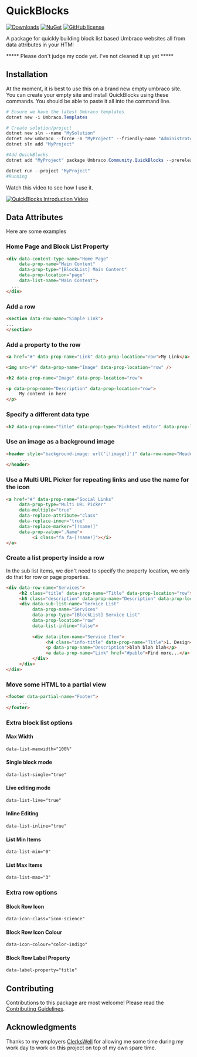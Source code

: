 # QuickBlocks

[![Downloads](https://img.shields.io/nuget/dt/Umbraco.Community.QuickBlocks?color=cc9900)](https://www.nuget.org/packages/Umbraco.Community.QuickBlocks/)
[![NuGet](https://img.shields.io/nuget/vpre/Umbraco.Community.QuickBlocks?color=0273B3)](https://www.nuget.org/packages/Umbraco.Community.QuickBlocks)
[![GitHub license](https://img.shields.io/github/license/prjseal/QuickBlocks?color=8AB803)](LICENSE)

A package for quickly building block list based Umbraco websites all from data attributes in your HTMl

***** Please don't judge my code yet. I've not cleaned it up yet *****

## Installation

At the moment, it is best to use this on a brand new empty umbraco site.
You can create your empty site and install QuickBlocks using these commands.
You should be able to paste it all into the command line.

```ps1
# Ensure we have the latest Umbraco templates
dotnet new -i Umbraco.Templates

# Create solution/project
dotnet new sln --name "MySolution"
dotnet new umbraco --force -n "MyProject" --friendly-name "Administrator" --email "admin@example.com" --password "1234567890" --development-database-type SQLite
dotnet sln add "MyProject"

#Add QuickBlocks
dotnet add "MyProject" package Umbraco.Community.QuickBlocks --prerelease 

dotnet run --project "MyProject"
#Running
```

Watch this video to see how I use it.

<a href="https://www.youtube.com/watch?v=Ja7ynDvCGQY&" target="blank">
<img src="https://i.ytimg.com/vi/Ja7ynDvCGQY/hqdefault.jpg" alt="QuickBlocks Introduction Video" />
</a>

## Data Attributes

Here are some examples

### Home Page and Block List Property

```html
<div data-content-type-name="Home Page" 
     data-prop-name="Main Content" 
     data-prop-type="[BlockList] Main Content" 
     data-prop-location="page" 
     data-list-name="Main Content">
  ...
</div>
```

### Add a row

```html
<section data-row-name="Simple Link">
...
</section>
```

### Add a property to the row

```html
<a href="#" data-prop-name="Link" data-prop-location="row">My Link</a>

<img src="#" data-prop-name="Image" data-prop-location="row" />

<h2 data-prop-name="Image" data-prop-location="row">

<p data-prop-name="Description" data-prop-location="row">
     My content in here
</p>
```

### Specify a different data type
```html
<h2 data-prop-name="Title" data-prop-type="Richtext editor" data-prop-location="row">
```

### Use an image as a background image
```html
<header style="background-image: url('[!image!]')" data-row-name="Header" data-prop-name="Image" data-prop-location="row" data-replace-marker="[!image!]" data-replace-inner="false" data-prop-type="Image Media Picker">
     ...
</header>
```

### Use a Multi URL Picker for repeating links and use the name for the icon
```html
<a href="#" data-prop-name="Social Links" 
     data-prop-type="Multi URL Picker" 
     data-multiple="true" 
     data-replace-attribute="class"  
     data-replace-inner="true" 
     data-replace-marker="[!name!]" 
     data-prop-value=".Name">
          <i class="fa fa-[!name!]"></i>
</a>
```

### Create a list property inside a row
In the sub list items, we don't need to specify the property location, we only do that for row or page properties.

```html
<div data-row-name="Services">
     <h2 class="title" data-prop-name="Title" data-prop-location="row">We build awesome products</h2>
     <h5 class="description" data-prop-name="Description" data-prop-location="row">This is the paragraph where you can write more details </h5>
     <div data-sub-list-name="Service List" 
          data-prop-name="Services" 
          data-prop-type="[BlockList] Service List" 
          data-prop-location="row" 
          data-list-inline="false">
          
          <div data-item-name="Service Item">
               <h4 class="info-title" data-prop-name="Title">1. Design</h4>
               <p data-prop-name="Description">blah blah blah</p>
               <a data-prop-name="Link" href="#pablo">Find more...</a>
          </div>
     </div>
</div>
```

### Move some HTML to a partial view

```html
<footer data-partial-name="Footer">
     ...
</footer>
```

### Extra block list options

#### Max Width

```html
data-list-maxwidth="100%"
```

#### Single block mode

```html
data-list-single="true"
```
#### Live editing mode

```html
data-list-live="true"
```
#### Inline Editing

```html
data-list-inline="true"
```

#### List Min Items

```html
data-list-min="0"
```

#### List Max Items

```html
data-list-max="3"
```

### Extra row options

#### Block Row Icon

```html
data-icon-class="icon-science"
```

#### Block Row Icon Colour

```html
data-icon-colour="color-indigo"
```

#### Block Row Label Property

```html
data-label-property="title"
```

## Contributing

Contributions to this package are most welcome! Please read the [Contributing Guidelines](CONTRIBUTING.md).

## Acknowledgments

Thanks to my employers [ClerksWell](https://www.clerkswell.com) for allowing me some time during my work day to work on this project on top of my own spare time.